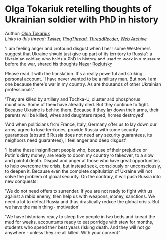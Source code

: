 # Olga Tokariuk retelling thoughts of Ukrainian soldier with PhD in history

Author: [Olga Tokariuk](https://twitter.com/olgatokariuk)  
*Links to this thread: [Twitter](https://twitter.com/olgatokariuk/status/1530668994151206912), [PingThread](https://pingthread.com/thread/1530668994151206912), [ThreadReader](https://threadreaderapp.com/thread/1530668994151206912.html), [Web Archive](https://web.archive.org/web/*/https://twitter.com/olgatokariuk/status/1530668994151206912)*

'I am feeling anger and profound disgust when I hear some Westerners suggest that Ukraine should just give up part of its territory to Russia': a Ukrainian soldier, who holds a PhD in history and used to work in a museum before the war, shared his thoughts [Nazar Rozlutsky](https://www.facebook.com/100003984215434/posts/2417238861752231/)

Please read it with the translation. It's a really powerful and striking personal account. 'I have never wanted to be a military man. But now I am one because there's war in my country. As are thousands of other Ukrainian professionals'

'They are killed by artillery and Tochka-U, cluster and phosphorus munitions. Some of them have already died. But they continue to fight. Because Ukraine is behind them. Because if they lay down their arms, their parents will be killed, wives and daughters raped, homes destroyed'

'And when politicians from France, Italy, Germany offer us to lay down our arms, agree to lose territories, provide Russia with some security guarantees (absurd!!! Russia does not need any security guarantees, its neighbors need guarantees), I feel anger and deep disgust'

'I loathe these insignificant people who, because of their prejudice or Putin's dirty money, are ready to doom my country to takeover, to a slow and painful death. Disgust and anger at those who have great opportunities to help overcome the crisis, but instead seek, consciously or unconsciously, to deepen it. Because even the complete capitulation of Ukraine will not solve the problem of global security. On the contrary, it will push Russia into new conquests.'

'We do not need offers to surrender. If you are not ready to fight with us against a rabid enemy, then help us with weapons, money, sanctions. We need a lot to defeat Russia and thus drastically reduce the global crisis. But we have the main thing - motivation'

'We have historians ready to sleep five people in two beds and knead the mud for weeks, accountants ready to eat porridge with stew for months, students who spend their best years risking death. And they will not go anywhere - unless they are all killed.
With your consent.'
